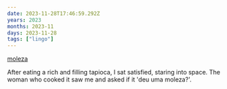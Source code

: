 ```yaml
---
date: 2023-11-28T17:46:59.292Z
years: 2023
months: 2023-11
days: 2023-11-28
tags: ["lingo"]
---
```

[moleza](https://en.wiktionary.org/wiki/moleza)

After eating a rich and filling tapioca, I sat satisfied, staring into space. The woman who cooked it saw me and asked if it 'deu uma moleza?'.
